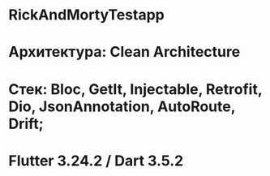 # RickAndMortyTestapp

# Архитектура: Clean Architecture

# Стек: Bloc, GetIt, Injectable, Retrofit, Dio, JsonAnnotation, AutoRoute, Drift;

# Flutter 3.24.2 / Dart 3.5.2